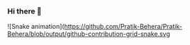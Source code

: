 ### Hi there 👋

![Snake animation](https://github.com/Pratik-Behera/Pratik-Behera/blob/output/github-contribution-grid-snake.svg
